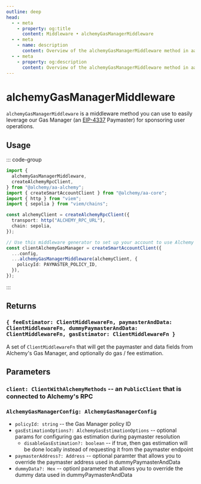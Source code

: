 ```yaml
---
outline: deep
head:
  - - meta
    - property: og:title
      content: Middleware • alchemyGasManagerMiddleware
  - - meta
    - name: description
      content: Overview of the alchemyGasManagerMiddleware method in aa-alchemy
  - - meta
    - property: og:description
      content: Overview of the alchemyGasManagerMiddleware method in aa-alchemy
---
```


# alchemyGasManagerMiddleware

`alchemyGasManagerMiddleware` is a middleware method you can use to easily leverage our Gas Manager (an [EIP-4337](https://eips.ethereum.org/EIPS/eip-4337) Paymaster) for sponsoring user operations.

## Usage

::: code-group

```ts [example.ts]
import {
  alchemyGasManagerMiddleware,
  createAlchemyRpcClient,
} from "@alchemy/aa-alchemy";
import { createSmartAccountClient } from "@alchemy/aa-core";
import { http } from "viem";
import { sepolia } from "viem/chains";

const alchemyClient = createAlchemyRpcClient({
  transport: http("ALCHEMY_RPC_URL"),
  chain: sepolia,
});

// Use this middleware generator to set up your account to use Alchemy's Gas Manager Service
const clientAlchemyGasManager = createSmartAccountClient({
  ...config,
  ...alchemyGasManagerMiddleware(alchemyClient, {
    policyId: PAYMASTER_POLICY_ID,
  }),
});
```

:::

## Returns

### `{ feeEstimator: ClientMiddlewareFn, paymasterAndData: ClientMiddlewareFn, dummyPaymasterAndData: ClientMiddlewareFn, gasEstimator: ClientMiddlewareFn }`

A set of `ClientMiddlewareFn` that will get the paymaster and data fields from Alchemy's Gas Manager, and optionally do gas / fee estimation.

## Parameters

### `client: ClientWithAlchemyMethods` -- an `PublicClient` that is connected to Alchemy's RPC

### `AlchemyGasManagerConfig: AlchemyGasManagerConfig`

- `policyId: string` -- the Gas Manager policy ID
- `gasEstimationOptions?: AlchemyGasEstimationOptions` -- optional params for configuring gas estimation during paymaster resolution
  - `disableGasEstimation?: boolean` -- if true, then gas estimation will be done locally instead of requesting it from the paymaster endpoint
- `paymasterAddress?: Address` -- optional paramter that allows you to override the paymaster address used in dummyPaymasterAndData
- `dummyData?: Hex` -- optionl parameter that allows you to override the dummy data used in dummyPaymasterAndData
